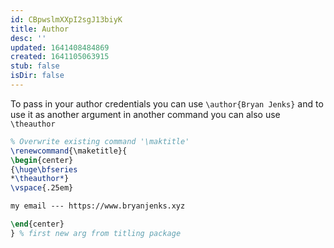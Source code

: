 ```yaml
---
id: CBpwslmXXpI2sgJ13biyK
title: Author
desc: ''
updated: 1641408484869
created: 1641105063915
stub: false
isDir: false
---
```


To pass in your author credentials you can use `\author{Bryan Jenks}` and to use it as another argument in another command you can also use `\theauthor`

```latex
% Overwrite existing command '\maktitle'
\renewcommand{\maketitle}{
\begin{center}
{\huge\bfseries
*\theauthor*}
\vspace{.25em}

my email --- https://www.bryanjenks.xyz

\end{center}
} % first new arg from titling package
```
